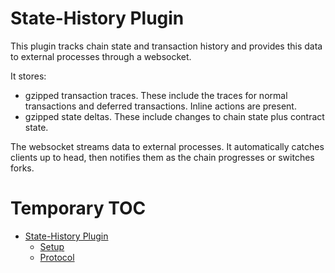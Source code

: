 # State-History Plugin

This plugin tracks chain state and transaction history and provides this data to external processes through a websocket.

It stores:
* gzipped transaction traces. These include the traces for normal transactions and deferred transactions. Inline actions are present.
* gzipped state deltas. These include changes to chain state plus contract state.

The websocket streams data to external processes. It automatically catches clients up to head, then notifies them as the chain progresses or switches forks.

# Temporary TOC

* [State-History Plugin](state-history-plugin.md)
   * [Setup](setup.md)
   * [Protocol](protocol.md)
